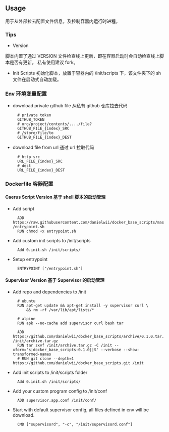 ## Usage
用于从外部拉去配置文件信息，及控制容器内运行时进程。

### Tips

- Version

脚本内置了通过 VERSION 文件检查线上更新，即在容器启动时会自动检查线上脚本是否有更新。
私有使用建议 fork。

- Init Scripts
初始化脚本，放置于容器内的 /init/scripts 下，该文件夹下的 sh 文件在启动式自动加载。

### Env 环境变量配置

- download private github file 从私有 github 仓库拉去代码


        # private token
        GITHUB_TOKEN
        # org/project/contents/..../file?
        GITHUB_FILE_{index}_SRC
        # /store/file/to
        GITHUB_FILE_{index}_DEST

- download file from url 通过 url 拉取代码


        # http src
        URL_FILE_{index}_SRC
        # dest
        URL_FILE_{index}_DEST

### Dockerfile 容器配置

#### Caerus Script Version 基于 shell 脚本的启动管理

- Add script

        ADD https://raw.githubusercontent.com/danielwii/docker_base_scripts/master/entrypoint.sh /entrypoint.sh
        RUN chmod +x entrypoint.sh
    
- Add custom init scripts to /init/scripts
    
        Add 0.init.sh /init/scripts/
    
- Setup entrypoint

        ENTRYPOINT ["/entrypoint.sh"]

#### Supervisor Version 基于 Supervisor 的启动管理

- Add repo and dependencies to /init

        # ubuntu
        RUN apt-get update && apt-get install -y supervisor curl \
            && rm -rf /var/lib/apt/lists/*
        
        # alpine
        RUN apk --no-cache add supervisor curl bash tar
        
        ADD https://github.com/danielwii/docker_base_scripts/archive/0.1.0.tar.gz /init/archive.tar.gz
        RUN tar zxvf /init/archive.tar.gz -C /init --xform='s|docker_base_scripts-0.1.0||S' --verbose --show-transformed-names
        # RUN git clone --depth=1 https://github.com/danielwii/docker_base_scripts.git /init

- Add init scripts to /init/scripts folder

        Add 0.init.sh /init/scripts/

- Add your custom program config to /init/conf

        ADD supervisor.app.conf /init/conf/

- Start with default supervisor config, all files defined in env will be download.

        CMD ["supervisord", "-c", "/init/supervisord.conf"]
